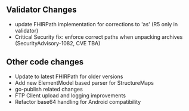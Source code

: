 ## Validator Changes

* update FHIRPath implementation for corrections to 'as' (R5 only in validator)
* Critical Security fix: enforce correct paths when unpacking archives (SecurityAdvisory-1082, CVE TBA)

## Other code changes

* Update to latest FHIRPath for older versions 
* Add new ElementModel based parser for StructureMaps
* go-publish related changes
* FTP Client upload and logging improvements
* Refactor base64 handling for Android compatibility

